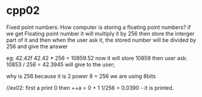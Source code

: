 # cpp02
Fixed point numbers:
How computer is storing a floating point numbers?
if we get  Floating point number it will multiply it by 256
then store the interger part of it and then 
when the user ask it, the stored number will be divided by 256 and give the answer

eg:
42.42f 
42.42 * 256 = 10859.52
now it will store 10859
then user ask:
10853 / 256 = 42.3945
will give to the user;

why is 256 because it is 2 power 8 = 256
we are using 8bits

//ex02:
first a print 0
then ++a = 0 + 1 
1/256 = 0.0390 - it is printed.
